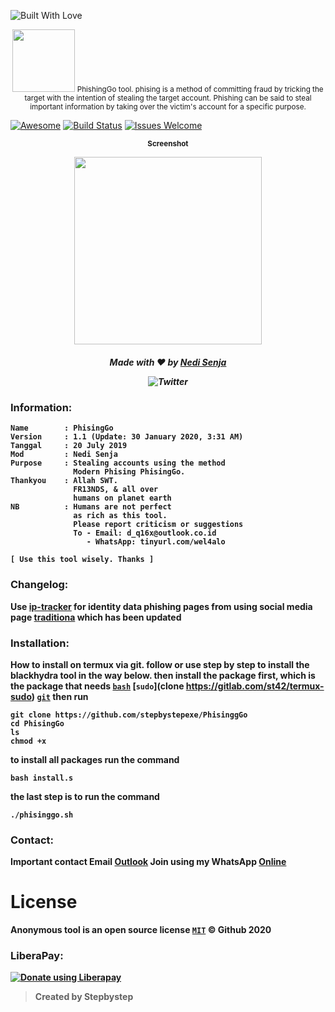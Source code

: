 <p align="left">
  <a><img title="Built With Love" src="https://forthebadge.com/images/badges/built-with-love.svg" ></a>
 </p>
<p align="center">
<sup>
  <img src="Logo.png" width="100">
  PhishingGo tool. phising is a method of committing fraud by tricking the target with the intention of stealing the target account. Phishing can be said to steal important information by taking over the victim's account for a specific purpose.
</sup>
</p>

[![Awesome](https://cdn.rawgit.com/sindresorhus/awesome/d7305f38d29fed78fa85652e3a63e154dd8e8829/media/badge.svg)](https://github.com/sindresorhus/awesome)
[![Build Status](https://img.shields.io/badge/build-failing-cb2431.svg)](https://github.com/stepbystepexe/Quotes/pulls)
[![Issues Welcome](https://img.shields.io/badge/issues%20open-welcome-brightgreen.svg)](https://github.com/stepbystepexe/Quotes/issues)

<p align="center">
  <sub><b>Screenshot</sub><b>
</p>
<p align="center">
  <img src="Skrinsut.png" width="300">
</a>
</p>
<h5>
<p align="center">
  Made with ❤️ by <a href="https://github.com/stepbystepexe">Nedi Senja</a>
</p>
<p align="center">
 <img src="https://img.shields.io/twitter/url?url=https%3A%2F%2Fgithub.com%2Stepbystepexe%2FPhisingGo" alt="Twitter">
</p>
</h5>

### Information:
```text
Name        : PhisingGo
Version     : 1.1 (Update: 30 January 2020, 3:31 AM)
Tanggal     : 20 July 2019
Mod         : Nedi Senja
Purpose     : Stealing accounts using the method
              Modern Phising PhisingGo.
Thankyou    : Allah SWT.
              FR13NDS, & all over
              humans on planet earth
NB          : Humans are not perfect
              as rich as this tool.
              Please report criticism or suggestions
              To - Email: d_q16x@outlook.co.id
                 - WhatsApp: tinyurl.com/wel4alo

[ Use this tool wisely. Thanks ]
```

### Changelog:
Use [ip-tracker](https://www.ip-tracker.org) for identity data
phishing pages from using social media page [traditiona](https://github.com/stepbystepexe/PhisingGo/sites) which has been updated

### Installation:
How to install on termux via git.
follow or use step by step to install the blackhydra tool in the way below. then install the package first, which is the package that needs [`bash`](https://www.gnu.org/software/bash/) [`sudo`](clone https://gitlab.com/st42/termux-sudo) [`git`](https://github.com/termux/termux-packages) then run
```text
git clone https://github.com/stepbystepexe/PhisinggGo
cd PhisingGo
ls
chmod +x
```
to install all packages run the command
```text
bash install.s
```
the last step is to run the command
```text
./phisinggo.sh
```

### Contact:
Important contact Email [**Outlook**](http://d_q16x@outlook.co.id)
Join using my WhatsApp [**Online**](https://tinyurl.com/wel4alo)

# License
Anonymous tool is an open source license [`MIT`](https://opensource.org/licenses/MIT) © Github 2020

### LiberaPay:
<noscript><a href="https://liberapay.com/stepbystepexe/donate"><img alt="Donate using Liberapay" src="https://liberapay.com/assets/widgets/donate.svg"></a></noscript>

>**Created by Stepbystep**
